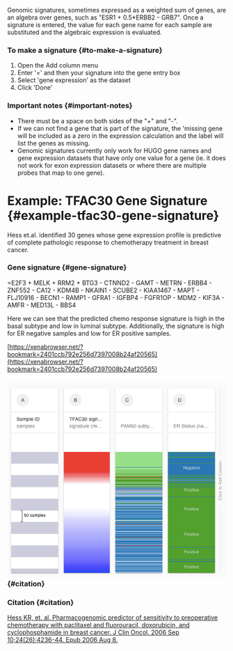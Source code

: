 Genomic signatures, sometimes expressed as a weighted sum of genes, are an algebra over genes, such as "ESR1 + 0.5\*ERBB2 - GRB7". Once a signature is entered, the value for each gene name for each sample are substituted and the algebraic expression is evaluated.

### To make a signature {#to-make-a-signature}

1. Open the Add column menu
2. Enter '=' and then your signature into the gene entry box
3. Select 'gene expression' as the dataset
4. Click 'Done'

### Important notes {#important-notes}

* There must be a space on both sides of the "+" and "-".
* If we can not find a gene that is part of the signature, the 'missing gene will be included as a zero in the expression calculation and the label will list the genes as missing.
* Genomic signatures currently only work for HUGO gene names and gene expression datasets that have only one value for a gene \(ie. it does not work for exon expression datasets or where there are multiple probes that map to one gene\).

# Example: TFAC30 Gene Signature {#example-tfac30-gene-signature}

Hess et.al. identified 30 genes whose gene expression profile is predictive of complete pathologic response to chemotherapy treatment in breast cancer.

### Gene signature {#gene-signature}

=E2F3 + MELK + RRM2 + BTG3 - CTNND2 - GAMT - METRN - ERBB4 - ZNF552 - CA12 - KDM4B - NKAIN1 - SCUBE2 - KIAA1467 - MAPT - FLJ10916 - BECN1 - RAMP1 - GFRA1 - IGFBP4 - FGFR1OP - MDM2 - KIF3A - AMFR - MED13L - BBS4

Here we can see that the predicted chemo response signature is high in the basal subtype and low in luminal subtype. Additionally, the signature is high for ER negative samples and low for ER positive samples.

[https://xenabrowser.net/?bookmark=2401ccb792e256d7397008b24af20565](https://xenabrowser.net/?bookmark=2401ccb792e256d7397008b24af20565)

### ![](/assets/genomicSignatures.png) {#citation}

### Citation {#citation}

[Hess KR, et. al. Pharmacogenomic predictor of sensitivity to preoperative chemotherapy with paclitaxel and fluorouracil, doxorubicin, and cyclophosphamide in breast cancer. J Clin Oncol. 2006 Sep 10;24\(26\):4236-44. Epub 2006 Aug 8.](http://www.ncbi.nlm.nih.gov/pubmed/16896004)

